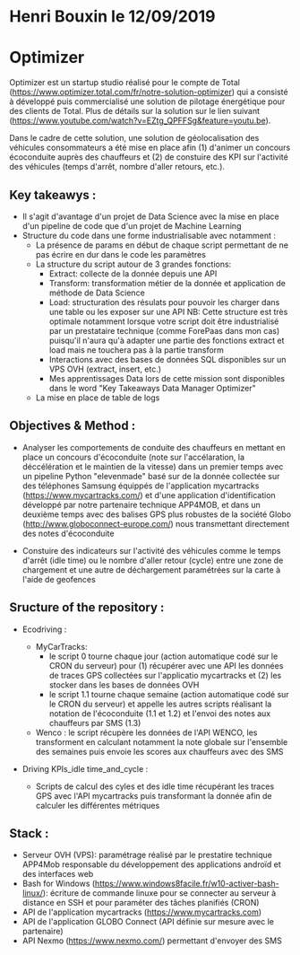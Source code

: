 # Henri Bouxin le 12/09/2019

# Optimizer
Optimizer est un startup studio réalisé pour le compte de Total (https://www.optimizer.total.com/fr/notre-solution-optimizer) qui a consisté à développé puis commercialisé une solution de pilotage énergétique pour des clients de Total. Plus de détails sur la solution sur le lien suivant (https://www.youtube.com/watch?v=EZtg_QPFFSg&feature=youtu.be). 

Dans le cadre de cette solution, une solution de géolocalisation des véhicules consommateurs a été mise en place afin (1) d'animer un concours écoconduite auprès des chauffeurs et (2) de constuire des KPI sur l'activité des véhicules (temps d'arrêt, nombre d'aller retours, etc.).

## Key takeawys :
- Il s'agit d'avantage d'un projet de Data Science avec la mise en place d'un pipeline de code que d'un projet de Machine Learning
- Structure du code dans une forme industrialisable avec notamment :
  - La présence de params en début de chaque script permettant de ne pas écrire en dur dans le code les paramètres
  - La structure du script autour de 3 grandes fonctions: 
    - Extract: collecte de la donnée depuis une API
    - Transform: transformation métier de la donnée et application de méthode de Data Science
    - Load: structuration des résulats pour pouvoir les charger dans une table ou les exposer sur une API 
    NB: Cette structure est très optimale notamment lorsque votre script doit être industrialisé par un prestataire technique (comme ForePaas dans mon cas) puisqu'il n'aura qu'à adapter une partie des fonctions extract et load mais ne touchera pas à la partie transform
    - Interactions avec des bases de données SQL disponibles sur un VPS OVH (extract, insert, etc.)
    - Mes apprentissages Data lors de cette mission sont disponibles dans le word "Key Takeaways Data Manager Optimizer"
  - La mise en place de table de logs 

## Objectives & Method :
- Analyser les comportements de conduite des chauffeurs en mettant en place un concours d'écoconduite (note sur l'accélaration, la déccélération et le maintien de la vitesse) dans un premier temps avec un pipeline Python "elevenmade" basé sur de la donnée collectée sur des téléphones Samsung équippés de l'application mycartracks (https://www.mycartracks.com/) et d'une application d'identification développé par notre partenaire technique APP4MOB, et dans un deuxième temps avec des balises GPS plus robustes de la société Globo (http://www.globoconnect-europe.com/) nous transmettant directement des notes d'écoconduite

- Constuire des indicateurs sur l'activité des véhicules comme le temps d'arrêt (idle time) ou le nombre d'aller retour (cycle) entre une zone de chargement et une autre de déchargement paramétrées sur la carte à l'aide de geofences

## Sructure of the repository :
- Ecodriving : 
  - MyCarTracks: 
    - le script 0 tourne chaque jour (action automatique codé sur le CRON du serveur) pour (1) récupérer avec une API les données de traces GPS collectées sur l'applicatio mycartracks et (2) les stocker dans les bases de données OVH
    - le script 1.1 tourne chaque semaine (action automatique codé sur le CRON du serveur) et appelle les autres scripts réalisant la notation de l'écoconduite (1.1 et 1.2) et l'envoi des notes aux chauffeurs par SMS (1.3)
  - Wenco : le script récupère les données de l'API WENCO, les transforment en calculant notamment la note globale sur l'ensemble des semaines puis envoie les scores aux chauffeurs avec des SMS

- Driving KPIs_idle time_and_cycle :
  - Scripts de calcul des cyles et des idle time récupérant les traces GPS avec l'API mycartracks puis transformant la donnée afin de calculer les différentes métriques

## Stack :
- Serveur OVH (VPS): paramétrage réalisé par le prestatire technique APP4Mob responsable du développement des applications androïd et des interfaces web
- Bash for Windows (https://www.windows8facile.fr/w10-activer-bash-linux/): écriture de commande linuxe pour se connecter au serveur à distance en SSH et pour paraméter des tâches planifiés (CRON)
- API de l'application mycartracks (https://www.mycartracks.com)
- API de l'application GLOBO Connect (API définie sur mesure avec le partenaire)
- API Nexmo (https://www.nexmo.com/) permettant d'envoyer des SMS
